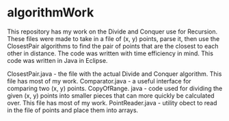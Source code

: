 # algorithmWork

This repository has my work on the Divide and Conquer use for Recursion. 
These files were made to take in a file of (x, y) points, parse it, then use the 
ClosestPair algorithms to find the pair of points that are the closest to each other
in distance. The code was written with time efficiency in mind. 
This code was written in Java in Eclipse.

ClosestPair.java - the file with the actual Divide and Conquer algorithm. This file has most of my work.
Comparator.java - a useful interface for comparing two (x, y) points.
CopyOfRange. java - code used for dividing the given (x, y) points into smaller pieces that can 
  more quickly be calculated over. This file has most of my work.
PointReader.java - utility obect to read in the file of points and place them into arrays.

